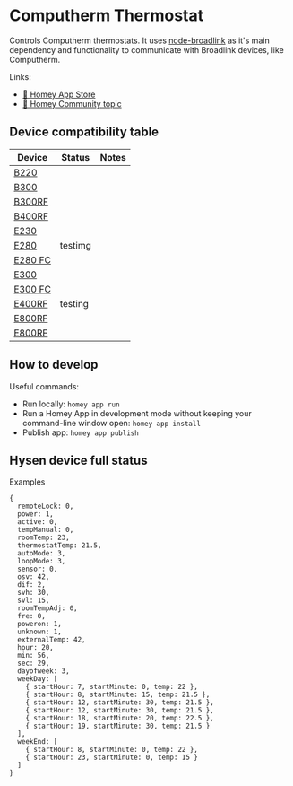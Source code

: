 # Computherm Thermostat

Controls Computherm thermostats. It uses [node-broadlink](https://github.com/ThomasTavernier/node-broadlink) as it's main dependency and functionality to communicate with Broadlink devices, like Computherm.

Links:
- [🔗 Homey App Store](https://homey.app/en-us/app/dev.csabaszabo.computhermthermostat/Computherm-Thermostat/)
- [🔗 Homey Community topic](https://community.homey.app/t/app-pro-computherm-thermostat/93053)

## Device compatibility table

| Device                                                                   | Status  | Notes |
|--------------------------------------------------------------------------|---------|-------|
| [B220](https://computherm.info/en/wi-fi_thermostats/computherm_b220)     |         |       |
| [B300](https://computherm.info/en/wi-fi_thermostats/computherm_b300)     |         |       |
| [B300RF](https://computherm.info/en/wi-fi_thermostats/computherm_b300rf) |         |       |
| [B400RF](https://computherm.info/en/wi-fi_thermostats/computherm_b400rf) |         |       |
| [E230](https://computherm.info/hu/termekeink/computherm-e230)            |         |       |
| [E280](https://computherm.info/en/wi-fi_thermostats/computherm_e280)     | testimg |       |
| [E280 FC](https://computherm.info/hu/termekeink/computherm-e280-fc)      |         |       |
| [E300](https://computherm.info/en/wi-fi_thermostats/computherm_e300)     |         |       |
| [E300 FC](https://computherm.info/hu/termekeink/computherm-e300-fc)      |         |       |
| [E400RF](https://computherm.info/en/wi-fi_thermostats/computherm_e400rf) | testing |       |
| [E800RF](https://computherm.info/hu/termekeink/computherm-e800rf)        |         |       |
| [E800RF](https://computherm.info/hu/termekeink/computherm-e800rf-tx)     |         |       |


## How to develop

Useful commands:

- Run locally: `homey app run`
- Run a Homey App in development mode without keeping your command-line window open: `homey app install` 
- Publish app: `homey app publish`

## Hysen device full status

Examples


```
{
  remoteLock: 0,
  power: 1,
  active: 0,
  tempManual: 0,
  roomTemp: 23,
  thermostatTemp: 21.5,
  autoMode: 3,
  loopMode: 3,
  sensor: 0,
  osv: 42,
  dif: 2,
  svh: 30,
  svl: 15,
  roomTempAdj: 0,
  fre: 0,
  poweron: 1,
  unknown: 1,
  externalTemp: 42,
  hour: 20,
  min: 56,
  sec: 29,
  dayofweek: 3,
  weekDay: [
    { startHour: 7, startMinute: 0, temp: 22 },
    { startHour: 8, startMinute: 15, temp: 21.5 },
    { startHour: 12, startMinute: 30, temp: 21.5 },
    { startHour: 12, startMinute: 30, temp: 21.5 },
    { startHour: 18, startMinute: 20, temp: 22.5 },
    { startHour: 19, startMinute: 30, temp: 21.5 }
  ],
  weekEnd: [
    { startHour: 8, startMinute: 0, temp: 22 },
    { startHour: 23, startMinute: 0, temp: 15 }
  ]
}
```
